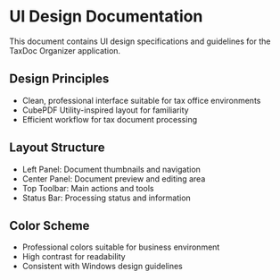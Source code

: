 # UI Design Documentation

This document contains UI design specifications and guidelines for the TaxDoc Organizer application.

## Design Principles

- Clean, professional interface suitable for tax office environments
- CubePDF Utility-inspired layout for familiarity
- Efficient workflow for tax document processing

## Layout Structure

- Left Panel: Document thumbnails and navigation
- Center Panel: Document preview and editing area
- Top Toolbar: Main actions and tools
- Status Bar: Processing status and information

## Color Scheme

- Professional colors suitable for business environment
- High contrast for readability
- Consistent with Windows design guidelines